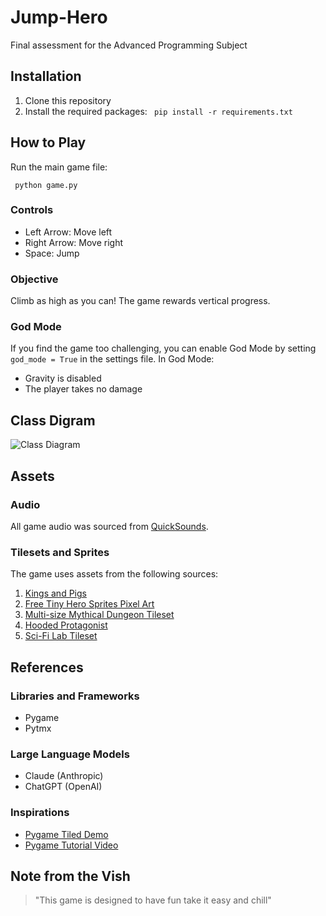 # Jump-Hero
Final assessment for the Advanced Programming Subject 

## Installation

1. Clone this repository
2. Install the required packages:
``` pip install -r requirements.txt```

## How to Play

Run the main game file: 

``` python game.py```

### Controls

- Left Arrow: Move left
- Right Arrow: Move right
- Space: Jump

### Objective

Climb as high as you can! The game rewards vertical progress.

### God Mode

If you find the game too challenging, you can enable God Mode by setting `god_mode = True` in the settings file. In God Mode:
- Gravity is disabled
- The player takes no damage

## Class Digram 

![Class Diagram](graphics/images/class_diagram.png)

## Assets

### Audio
All game audio was sourced from [QuickSounds](https://quicksounds.com/).

### Tilesets and Sprites
The game uses assets from the following sources:
1. [Kings and Pigs](https://pixelfrog-assets.itch.io/kings-and-pigs)
2. [Free Tiny Hero Sprites Pixel Art](https://free-game-assets.itch.io/free-tiny-hero-sprites-pixel-art)
3. [Multi-size Mythical Dungeon Tileset](https://tilation.itch.io/multi-size-mythical-dungeon-tileset)
4. [Hooded Protagonist](https://penzilla.itch.io/hooded-protagonist)
5. [Sci-Fi Lab Tileset](https://foozlecc.itch.io/sci-fi-lab-tileset-decor-traps)


## References

### Libraries and Frameworks
- Pygame
- Pytmx

### Large Language Models
- Claude (Anthropic)
- ChatGPT (OpenAI)

### Inspirations
- [Pygame Tiled Demo](https://github.com/katmfoo/pygame-tiled-demo)
- [Pygame Tutorial Video](https://youtu.be/AY9MnQ4x3zk?si=id02AdiEujKSoqsI)

## Note from the Vish

> "This game is designed to have fun take it easy and chill"
